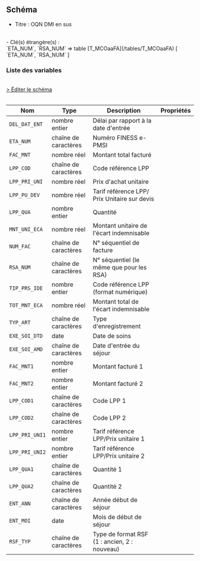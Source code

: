 ## Schéma

- Titre : OQN DMI en sus
<br />
- Clé(s) étrangère(s) : <br />
`ETA_NUM`, `RSA_NUM` => table [T_MCOaaFA](/tables/T_MCOaaFA) [ `ETA_NUM`, `RSA_NUM` ]<br />

### Liste des variables
<br />
<div>
    <a href="https://gitlab.com/healthdatahub/schema-snds/edit/master/schemas/PMSI%20MCO/T_MCOaaFP.json"  
    arget="_blank" rel="noopener noreferrer">> Éditer le schéma</a>
    <OutboundLink />
</div>
<br />

Nom|Type|Description|Propriétés
-|-|-|-
`DEL_DAT_ENT`|nombre entier|Délai par rapport à la date d&#x27;entrée||
`ETA_NUM`|chaîne de caractères|Numéro FINESS e-PMSI||
`FAC_MNT`|nombre réel|Montant total facturé||
`LPP_COD`|chaîne de caractères|Code référence LPP||
`LPP_PRI_UNI`|nombre réel|Prix d&#x27;achat unitaire||
`LPP_PU_DEV`|nombre réel|Tarif référence LPP/ Prix Unitaire sur devis||
`LPP_QUA`|nombre entier|Quantité||
`MNT_UNI_ECA`|nombre réel|Montant unitaire de l&#x27;écart indemnisable||
`NUM_FAC`|chaîne de caractères|N° séquentiel de facture||
`RSA_NUM`|chaîne de caractères|N° séquentiel (le même que pour les RSA)||
`TIP_PRS_IDE`|nombre entier|Code référence LPP (format numérique)||
`TOT_MNT_ECA`|nombre réel|Montant total de l&#x27;écart indemnisable||
`TYP_ART`|chaîne de caractères|Type d&#x27;enregistrement||
`EXE_SOI_DTD`|date|Date de soins||
`EXE_SOI_AMD`|chaîne de caractères|Date d&#x27;entrée du séjour||
`FAC_MNT1`|nombre entier|Montant facturé 1||
`FAC_MNT2`|nombre entier|Montant facturé 2||
`LPP_COD1`|chaîne de caractères|Code LPP 1||
`LPP_COD2`|chaîne de caractères|Code LPP 2||
`LPP_PRI_UNI1`|nombre entier|Tarif référence LPP/Prix unitaire 1||
`LPP_PRI_UNI2`|nombre entier|Tarif référence LPP/Prix unitaire 2||
`LPP_QUA1`|chaîne de caractères|Quantité 1||
`LPP_QUA2`|chaîne de caractères|Quantité 2||
`ENT_ANN`|chaîne de caractères|Année début de séjour||
`ENT_MOI`|date|Mois de début de séjour||
`RSF_TYP`|chaîne de caractères|Type de format RSF (1 : ancien, 2 : nouveau)||

